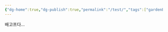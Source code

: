 ```yaml
---
{"dg-home":true,"dg-publish":true,"permalink":"/test/","tags":["gardenEntry"],"dgPassFrontmatter":true,"noteIcon":""}
---
```


배고프다...